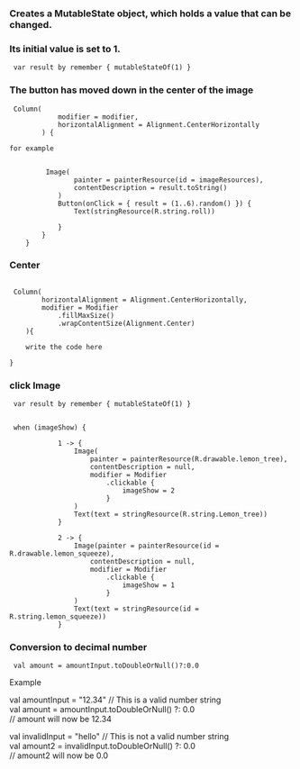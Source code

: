 ### Creates a MutableState object, which holds a value that can be changed.
 ### Its initial value is set to 1.


````
 var result by remember { mutableStateOf(1) }

````
### The button has moved down in the center of the image

````
 Column(
            modifier = modifier,
            horizontalAlignment = Alignment.CenterHorizontally
        ) {

for example


         Image(
                painter = painterResource(id = imageResources),
                contentDescription = result.toString()
            )
            Button(onClick = { result = (1..6).random() }) {
                Text(stringResource(R.string.roll))

            }
        }
    }
````
### Center

````

 Column(
        horizontalAlignment = Alignment.CenterHorizontally,
        modifier = Modifier
            .fillMaxSize()
            .wrapContentSize(Alignment.Center)
    ){

    write the code here

}
````
### click Image

````
 var result by remember { mutableStateOf(1) }


 when (imageShow) {

            1 -> {
                Image(
                    painter = painterResource(R.drawable.lemon_tree),
                    contentDescription = null,
                    modifier = Modifier
                        .clickable {
                            imageShow = 2
                        }
                )
                Text(text = stringResource(R.string.Lemon_tree))
            }

            2 -> {
                Image(painter = painterResource(id = R.drawable.lemon_squeeze),
                    contentDescription = null,
                    modifier = Modifier
                        .clickable {
                            imageShow = 1
                        }
                )
                Text(text = stringResource(id = R.string.lemon_squeeze))
            }
````
###  Conversion to decimal number

````
 val amount = amountInput.toDoubleOrNull()?:0.0
````
Example

val amountInput = "12.34"  // This is a valid number string \
val amount = amountInput.toDoubleOrNull() ?: 0.0 \
// amount will now be 12.34 

val invalidInput = "hello"  // This is not a valid number string \
val amount2 = invalidInput.toDoubleOrNull() ?: 0.0 \
// amount2 will now be 0.0

